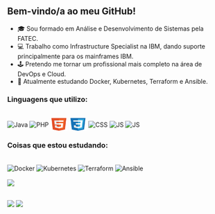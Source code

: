 ## Bem-vindo/a ao meu GitHub!

- 🎓 Sou formado em Análise e Desenvolvimento de Sistemas pela FATEC.
- 💻 Trabalho como Infrastructure Specialist na IBM, dando suporte principalmente para os mainframes IBM.
- 🕹️ Pretendo me tornar um profissional mais completo na área de DevOps e Cloud.
- 🌱 Atualmente estudando Docker, Kubernetes, Terraform e Ansible.

<div tyle="display: inline_block">
  <h3>Linguagens que utilizo:</h3>

  <div><br>
    <img align="center" alt="Java" height="30" width="40" src="https://cdn.jsdelivr.net/gh/devicons/devicon/icons/java/java-original.svg">
    <img align="center" alt="PHP" height="30" width="40" src="https://cdn.jsdelivr.net/gh/devicons/devicon/icons/php/php-plain.svg">
    <img align="center" alt="HTML" height="30" width="40" src="https://raw.githubusercontent.com/devicons/devicon/master/icons/html5/html5-original.svg">
    <img align="center" alt="CSS" height="30" width="40" src="https://raw.githubusercontent.com/devicons/devicon/master/icons/css3/css3-original.svg">
    <img align="center" alt="CSS" height="30" width="40" src="https://cdn.jsdelivr.net/gh/devicons/devicon/icons/sass/sass-original.svg">
    <img align="center" alt="JS" height="30" width="40" src="https://cdn.jsdelivr.net/gh/devicons/devicon/icons/javascript/javascript-plain.svg">
    <img align="center" alt="JS" height="30" width="40" src="https://cdn.jsdelivr.net/gh/devicons/devicon/icons/mysql/mysql-original.svg">
  </div>
  <h3>Coisas que estou estudando:</h3>

  <div><br>
    <img align="center" alt="Docker" height="30" width="40" src="https://cdn.jsdelivr.net/gh/devicons/devicon@latest/icons/docker/docker-original-wordmark.svg">
    <img align="center" alt="Kubernetes" height="30" width="40" src="https://cdn.jsdelivr.net/gh/devicons/devicon@latest/icons/kubernetes/kubernetes-original.svg">
    <img align="center" alt="Terraform" height="30" width="40" src="https://cdn.jsdelivr.net/gh/devicons/devicon@latest/icons/terraform/terraform-original.svg">
    <img align="center" alt="Ansible" height="30" width="40" src="https://cdn.jsdelivr.net/gh/devicons/devicon@latest/icons/ansible/ansible-original.svg">
  </div>
</div><br>

<div align="left">
  <a href="https://github.com/v2power">
  <img height="180em" src="https://github-readme-stats.vercel.app/api/top-langs/?username=v2power&layout=compact&langs_count=7&theme=tokyonight"/>
</div>
  
  ##
 
<div>
  <a href = "mailto:vitor.vrodrigues19@gmail.com"><img src="https://img.shields.io/badge/-Gmail-%23333?style=for-the-badge&logo=gmail&logoColor=white" target="_blank"></a>
  <a href="https://www.linkedin.com/in/vitor-rodrigues-2ba569161/" target="_blank"><img src="https://img.shields.io/badge/-LinkedIn-%230077B5?style=for-the-badge&logo=linkedin&logoColor=white" target="_blank"></a> 
 
</div>
